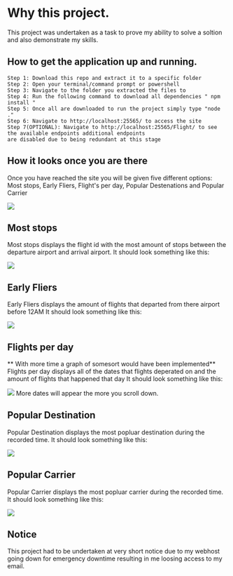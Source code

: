 # Why this project.
This project was undertaken as a task to prove my ability to solve a soltion and also demonstrate my skills.

## How to get the application up and running.
```
Step 1: Download this repo and extract it to a specific folder
Step 2: Open your terminal/command prompt or powershell
Step 3: Navigate to the folder you extracted the files to
Step 4: Run the following command to download all dependencies " npm install "
Step 5: Once all are downloaded to run the project simply type "node ."
Step 6: Navigate to http://localhost:25565/ to access the site 
Step 7(OPTIONAL): Navigate to http://localhost:25565/Flight/ to see the available endpoints additional endpoints 
are disabled due to being redundant at this stage
```

## How it looks once you are there
Once you have reached the site you will be given five different options: 
Most stops, Early Fliers, Flight's per day, Popular Destenations and Popular Carrier

<img src="https://i.imgur.com/Zb8oGL4.png"></img>

## Most stops
Most stops displays the flight id with the most amount of stops between the departure airport and arrival airport.
It should look something like this:

<img src="https://i.imgur.com/RU4zpgs.png"></img>

## Early Fliers
Early Fliers displays the amount of flights that departed from there airport before 12AM
It should look something like this:

<img src="https://i.imgur.com/RRd43sx.png"></img>

## Flights per day
** With more time a graph of somesort would have been implemented**
Flights per day displays all of the dates that flights deperated on and the amount of flights that happened that day
It should look something like this:

<img src="https://i.imgur.com/PtQVoxa.png"></img>
More dates will appear the more you scroll down.

## Popular Destination
Popular Destination displays the most popluar destination during the recorded time.
It should look something like this:

<img src="https://i.imgur.com/iwFP2sa.png"></img>

## Popular Carrier
Popular Carrier displays the most popluar carrier during the recorded time.
It should look something like this:

<img src="https://i.imgur.com/xpFxCrk.png"></img>

## Notice
This project had to be undertaken at very short notice due to my webhost going down for emergency downtime resulting in me loosing access to my email.
